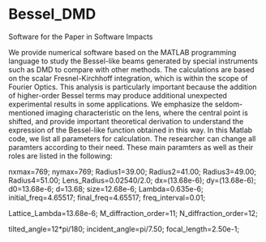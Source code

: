 # Bessel_DMD
Software for the Paper in Software Impacts

  We provide numerical software based on the MATLAB programming language to study the Bessel-like beams generated by special instruments such as DMD to compare with other methods. The calculations are based on the scalar Fresnel-Kirchhoff integration, which is within the scope of Fourier Optics. This analysis is particularly important because the addition of higher-order Bessel terms may produce additional unexpected experimental results in some applications. We emphasize the seldom-mentioned imaging characteristic on the lens, where the central point is shifted, and provide important theoretical derivation to understand the expression of the Bessel-like function obtained in this way. In this Matlab code, we list all parameters for calculation. The researcher can change all paramters according to their need. These main paramters as well as their roles are listed in the following:

nxmax=769;
nymax=769;
Radius1=39.00;
Radius2=41.00;
Radius3=49.00;
Radius4=51.00;
Lens_Radius=0.02540/2.0;
dx=(13.68e-6);
dy=(13.68e-6);
d0=13.68e-6;
d=13.68;
size=12.68e-6;
Lambda=0.635e-6;
initial_freq=4.65517;
final_freq=4.65517;
freq_interval=0.01;

Lattice_Lambda=13.68e-6;
M_diffraction_order=11;
N_diffraction_order=12;

tilted_angle=12*pi/180;
incident_angle=pi/7.50;
focal_length=2.50e-1;



  
